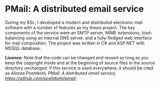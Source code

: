 # PMail: A distributed email service

During my BSc, I developed a modern and distributed electronic mail software with a number of features as my thesis project. The key components of the service were an SMTP server, MIME extensions, load-balancing using an internal DNS server, and a fully-fledged web interface for mail composition. The project was written in C# and ASP.NET with MSSQL database.

**Licence:** Note that the code can be changed and reused as long as you keep the copyright inside and at the beginning of source files in the source directory unchanged. If this service is used everywhere, it should be cited as _Alireza Poshtkohi, PMail: A distributed email service, <https://github.com/poshtkohi/pmail>_.
